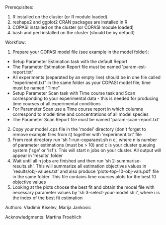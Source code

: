 Prerequisites:

1. R installed on the cluster (or R module loaded)
2. reshape2 and ggplot2 CRAN packages are installed in R
3. COPASI installed on the cluster (or COPASI module loaded)
4. bash and perl installed on the cluster (should be by default)

Workflow:

1. Prepare your COPASI model file (see example in the model folder):
 * Setup Parameter Estimation task with the default Report
 * The Parameter Estimation Report file must be named 'param-est-report.txt'
 * All experiments (separated by an empty line) should be in one file called "experiment.txt" in the same folder as your COPASI model file; time must be named "Time"
 * Setup Parameter Scan task with Time course task and Scan corresponding to your experimental data - this is needed for producing time courses of all experimental conditions
 * For Parameter Scan use a Time course report in which columns correspond to model time and concentrations of all model species
 * The Parameter Scan Report file must be named 'param-scan-report.txt'

2. Copy your model .cps file in the 'model' directory (don't forget to remove example files from it) together with 'experiment.txt' file
3. From root directory run 'sh 1-run-coparaest.sh n c', where n is number of parameter estimations (must be > 10) and c is your cluster queuing system ('sge' or 'lsf'). This will start n jobs on your cluster. All output will appear in 'results' folder
4. Wait until all n jobs are finished and then run 'sh 2-summarise-results.sh'. This will summarize all estimation objectives values in 'results/obj-values.txt' and also produce 'plots-top-10-obj-vals.pdf' file in the same folder. This file contains time courses plots for the best 10 objective values
5. Looking at the plots choose the best fit and obtain the model file with necessary parameter values by 'sh 3-select-your-model.sh i', where i is the index of the best fit estimation

Authors: Vladimir Kiselev, Marija Jankovic

Acknowledgments: Martina Froehlich
